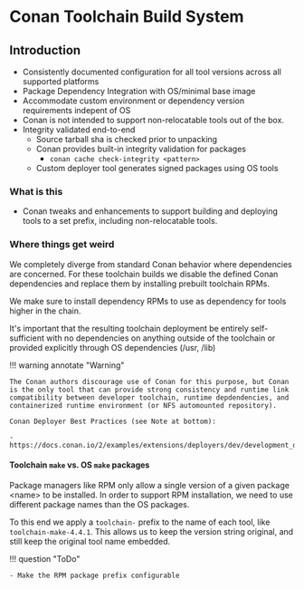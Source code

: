 # Conan Toolchain Build System

## Introduction

- Consistently documented configuration for all tool versions across
  all supported platforms
- Package Dependency Integration with OS/minimal base image
- Accommodate custom environment or dependency version requirements
  indepent of OS
- Conan is not intended to support non-relocatable tools out of the box.
- Integrity validated end-to-end
  - Source tarball sha is checked prior to unpacking
  - Conan provides built-in integrity validation for packages
    - `conan cache check-integrity <pattern>`
  - Custom deployer tool generates signed packages using OS tools

### What is this

- Conan tweaks and enhancements to support building and deploying tools
  to a set prefix, including non-relocatable tools.

### Where things get weird

We completely diverge from standard Conan behavior where dependencies
are concerned.  For these toolchain builds we disable the defined
Conan dependencies and replace them by installing prebuilt toolchain
RPMs.

We make sure to install dependency RPMs to use as
dependency for tools higher in the chain.

It's important that the resulting toolchain deployment be entirely
self-sufficient with no dependencies on anything outside of the toolchain
or provided explicitly through OS dependencies (/usr, /lib)

!!! warning annotate "Warning"

    The Conan authors discourage use of Conan for this purpose, but Conan
    is the only tool that can provide strong consistency and runtime link
    compatibility between developer toolchain, runtime depdendencies, and
    containerized runtime environment (or NFS automounted repository).

    Conan Deployer Best Practices (see Note at bottom):

    - https://docs.conan.io/2/examples/extensions/deployers/dev/development_deploy.html

#### Toolchain `make` vs. OS `make` packages

Package managers like RPM only allow a single version of a given package
&lt;name&gt; to be installed.  In order to support RPM installation, we
need to use different package names than the OS packages.

To this end we apply a `toolchain-` prefix to the name of each tool, like
`toolchain-make-4.4.1`.  This allows us to keep the version string original,
and still keep the original tool name embedded.

!!! question "ToDo"

    - Make the RPM package prefix configurable

